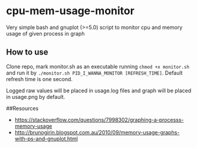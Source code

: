 # cpu-mem-usage-monitor
Very simple bash and gnuplot (>=5.0) script to monitor cpu and memory usage of given process in graph

## How to use
Clone repo, mark monitor.sh as an executable running `chmod +x monitor.sh` and run it by `./monitor.sh PID_I_WANNA_MONITOR [REFRESH_TIME]`. Default refresh time is one second.

Logged raw values will be placed in usage.log files and graph will be placed in usage.png by default.

##Resources
* https://stackoverflow.com/questions/7998302/graphing-a-processs-memory-usage
* http://brunogirin.blogspot.com.au/2010/09/memory-usage-graphs-with-ps-and-gnuplot.html
